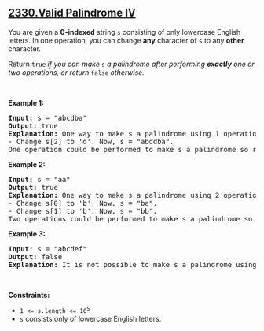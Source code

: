 ## [2330.Valid Palindrome IV](https://leetcode.com/problems/valid-palindrome-iv/)
<p>You are given a <strong>0-indexed</strong> string <code>s</code> consisting of only lowercase English letters. In one operation, you can change <strong>any</strong> character of <code>s</code> to any <strong>other</strong> character.</p>

<p>Return <code>true</code><em> if you can make </em><code>s</code><em> a palindrome after performing <strong>exactly</strong> one or two operations, or return </em><code>false</code><em> otherwise.</em></p>

<p>&nbsp;</p>
<p><strong class="example">Example 1:</strong></p>

<pre>
<strong>Input:</strong> s = &quot;abcdba&quot;
<strong>Output:</strong> true
<strong>Explanation:</strong> One way to make s a palindrome using 1 operation is:
- Change s[2] to &#39;d&#39;. Now, s = &quot;abddba&quot;.
One operation could be performed to make s a palindrome so return true.
</pre>

<p><strong class="example">Example 2:</strong></p>

<pre>
<strong>Input:</strong> s = &quot;aa&quot;
<strong>Output:</strong> true
<strong>Explanation:</strong> One way to make s a palindrome using 2 operations is:
- Change s[0] to &#39;b&#39;. Now, s = &quot;ba&quot;.
- Change s[1] to &#39;b&#39;. Now, s = &quot;bb&quot;.
Two operations could be performed to make s a palindrome so return true.
</pre>

<p><strong class="example">Example 3:</strong></p>

<pre>
<strong>Input:</strong> s = &quot;abcdef&quot;
<strong>Output:</strong> false
<strong>Explanation:</strong> It is not possible to make s a palindrome using one or two operations so return false.
</pre>

<p>&nbsp;</p>
<p><strong>Constraints:</strong></p>

<ul>
	<li><code>1 &lt;= s.length &lt;= 10<sup>5</sup></code></li>
	<li><code>s</code> consists only of lowercase English letters.</li>
</ul>

